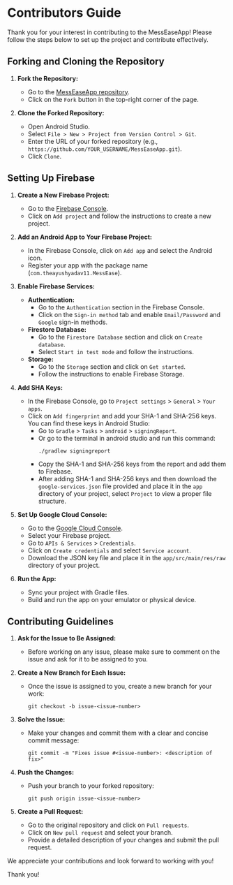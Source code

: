 # Contributors Guide

Thank you for your interest in contributing to the MessEaseApp! Please follow the steps below to set up the project and contribute effectively.

## Forking and Cloning the Repository

1. **Fork the Repository:**
   - Go to the [MessEaseApp repository](https://github.com/theayushyadav11/MessEaseApp).
   - Click on the `Fork` button in the top-right corner of the page.

2. **Clone the Forked Repository:**
   - Open Android Studio.
   - Select `File > New > Project from Version Control > Git`.
   - Enter the URL of your forked repository (e.g., `https://github.com/YOUR_USERNAME/MessEaseApp.git`).
   - Click `Clone`.

## Setting Up Firebase

1. **Create a New Firebase Project:**
   - Go to the [Firebase Console](https://console.firebase.google.com/).
   - Click on `Add project` and follow the instructions to create a new project.

2. **Add an Android App to Your Firebase Project:**
   - In the Firebase Console, click on `Add app` and select the Android icon.
   - Register your app with the package name (`com.theayushyadav11.MessEase`).

3. **Enable Firebase Services:**
   - **Authentication:**
     - Go to the `Authentication` section in the Firebase Console.
     - Click on the `Sign-in method` tab and enable `Email/Password` and `Google` sign-in methods.
   - **Firestore Database:**
     - Go to the `Firestore Database` section and click on `Create database`.
     - Select `Start in test mode` and follow the instructions.
   - **Storage:**
     - Go to the `Storage` section and click on `Get started`.
     - Follow the instructions to enable Firebase Storage.

4. **Add SHA Keys:**
   - In the Firebase Console, go to `Project settings` > `General` > `Your apps`.
   - Click on `Add fingerprint` and add your SHA-1 and SHA-256 keys. You can find these keys in Android Studio:
     - Go to `Gradle` > `Tasks` > `android` > `signingReport`.
     - Or go to the terminal in android studio and run this command:
       ```
       ./gradlew signingreport
      - Copy the SHA-1 and SHA-256 keys from the report and add them to Firebase.
      - After adding SHA-1 and SHA-256 keys and then download the `google-services.json` file provided and place it in the `app` directory of your project, select `Project` to view a proper file structure.

5. **Set Up Google Cloud Console:**
   - Go to the [Google Cloud Console](https://console.cloud.google.com/).
   - Select your Firebase project.
   - Go to `APIs & Services` > `Credentials`.
   - Click on `Create credentials` and select `Service account`.
   - Download the JSON key file and place it in the `app/src/main/res/raw` directory of your project.

6. **Run the App:**
   - Sync your project with Gradle files.
   - Build and run the app on your emulator or physical device.

## Contributing Guidelines

1. **Ask for the Issue to Be Assigned:**
   - Before working on any issue, please make sure to comment on the issue and ask for it to be assigned to you.

2. **Create a New Branch for Each Issue:**
   - Once the issue is assigned to you, create a new branch for your work:
     ```
     git checkout -b issue-<issue-number>
     ```

3. **Solve the Issue:**
   - Make your changes and commit them with a clear and concise commit message:
     ```
     git commit -m "Fixes issue #<issue-number>: <description of fix>"
     ```

4. **Push the Changes:**
   - Push your branch to your forked repository:
     ```
     git push origin issue-<issue-number>
     ```

5. **Create a Pull Request:**
   - Go to the original repository and click on `Pull requests`.
   - Click on `New pull request` and select your branch.
   - Provide a detailed description of your changes and submit the pull request.

We appreciate your contributions and look forward to working with you!

Thank you!
